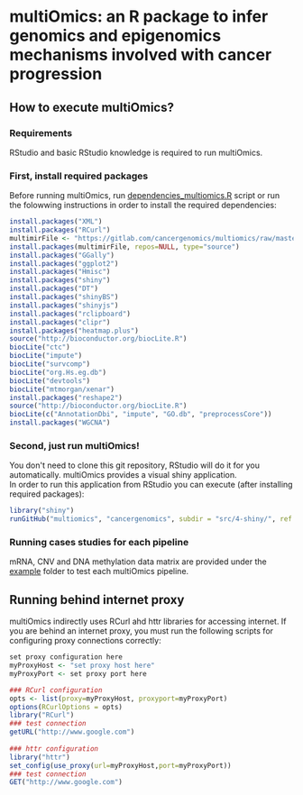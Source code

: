 # multiOmics: an R package to infer genomics and epigenomics mechanisms involved with cancer progression  

## How to execute multiOmics?

### Requirements

RStudio and basic RStudio knowledge is required to run multiOmics.     

### First, install required packages 

Before running multiOmics, run [dependencies_multiomics.R](/src/1-installation/dependencies_multiomics.R) script or run the folowwing instructions in order to install the required dependencies:

``` R
install.packages("XML")    
install.packages("RCurl")    
multimirFile <- "https://gitlab.com/cancergenomics/multiomics/raw/master/src/1-installation/dependencies/multiMiR_1.0.1.tar.gz"    
install.packages(multimirFile, repos=NULL, type="source")    
install.packages("GGally")
install.packages("ggplot2")    
install.packages("Hmisc")  
install.packages("shiny")  
install.packages("DT")    
install.packages("shinyBS")      
install.packages("shinyjs")  
install.packages("rclipboard")
install.packages("clipr")
install.packages("heatmap.plus")  
source("http://bioconductor.org/biocLite.R")  
biocLite("ctc")  
biocLite("impute")  
biocLite("survcomp")  
biocLite("org.Hs.eg.db")  
biocLite("devtools")  
biocLite("mtmorgan/xenar")  
install.packages("reshape2")
source("http://bioconductor.org/biocLite.R") 
biocLite(c("AnnotationDbi", "impute", "GO.db", "preprocessCore")) 
install.packages("WGCNA")
```

### Second, just run multiOmics!

You don't need to clone this git repository, RStudio will do it for you automatically. 
multiOmics provides a visual shiny application.   
In order to run this application from RStudio you can execute (after installing required packages):  

``` R
library("shiny")  
runGitHub("multiomics", "cancergenomics", subdir = "src/4-shiny/", ref = "multiomics-0.0.2-beta.16")
```

### Running cases studies for each pipeline

mRNA, CNV and DNA methylation data matrix are provided under the [example](/examples/) folder to test each multiOmics pipeline.


## Running behind internet proxy

multiOmics indirectly uses RCurl ahd httr libraries for accessing internet. 
If you are behind an internet proxy, you must run the following scripts for configuring proxy connections correctly:  

``` R
set proxy configuration here  
myProxyHost <- "set proxy host here"   
myProxyPort <- set proxy port here  

### RCurl configuration   
opts <- list(proxy=myProxyHost, proxyport=myProxyPort)  
options(RCurlOptions = opts)  
library("RCurl")  
### test connection  
getURL("http://www.google.com")  
  
### httr configuration  
library("httr")  
set_config(use_proxy(url=myProxyHost,port=myProxyPort))  
### test connection  
GET("http://www.google.com")  
```